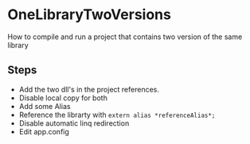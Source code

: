 # OneLibraryTwoVersions
How to compile and run a project that contains two version of the same library

## Steps

 - Add the two dll's in the project references.
 - Disable local copy for both
 - Add some Alias
 - Reference the librarty with `extern alias *referenceAlias*;`
 - Disable automatic linq redirection
 - Edit app.config
